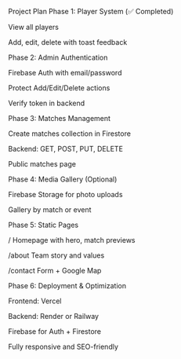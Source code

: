  Project Plan
Phase 1: Player System (✅ Completed)

View all players

Add, edit, delete with toast feedback

Phase 2: Admin Authentication

Firebase Auth with email/password

Protect Add/Edit/Delete actions

Verify token in backend

Phase 3: Matches Management

Create matches collection in Firestore

Backend: GET, POST, PUT, DELETE

Public matches page

Phase 4: Media Gallery (Optional)

Firebase Storage for photo uploads

Gallery by match or event

Phase 5: Static Pages

/ Homepage with hero, match previews

/about Team story and values

/contact Form + Google Map

Phase 6: Deployment & Optimization

Frontend: Vercel

Backend: Render or Railway

Firebase for Auth + Firestore

Fully responsive and SEO-friendly

